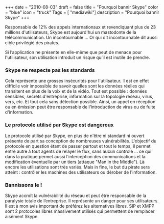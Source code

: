 +++
date = "2010-08-03"
draft = false
title = "Pourquoi bannir Skype"
color = "blue"
icon = "truck"
Tags = [ "mediawiki"]
description = "Pourquoi bannir Skype"
+++

Responsable de 12% des appels internationaux et revendiquant plus de 23
millions d'utilisateurs, Skype est aujourd'hui un mastodonte de la
télécommunication. Un incontournable ... Or qui dit incontournable dit
aussi cible privilégié des pirates.

Si l’application ne présente en elle-même que peut de menace pour
l'utilisateur, son utilisation introduit un risque qu’il est inutile de
prendre.

### Skype ne respecte pas les standards

Cela représente une grosses insécurités pour l'utilisateur. Il est en
effet difficile voir impossible de savoir quelles sont les données
réelles qui transitent en plus de la voix et de la vidéo. Tout est
possible : données sensibles, secrets d'entreprise, information sur la
topologie réseau, virus, vers, etc. Et tout cela sans détection
possible. Ainsi, un appel en réception ou en émission peut être
responsable de l'introduction de virus ou de fuite d'information.

### Le protocole utilisé par Skype est dangereux

Le protocole utilisé par Skype, en plus de n'être ni standard ni ouvert
présente de part sa conception de nombreuses vulnérabilités. L'objectif
du protocole en question étant de passer partout et tout le temps, il
permet entre autre à tout agents de relayer le flux, sans aucun controle
... ce qui dans la pratique permet aussi l'interception des
communications et la modification éventuelle par un tiers (attaque "Man
in the Middle"). Là encore les utilisations sont très variés. Mais in
fine, le but du pirate sera atteint : contrôler les machines des
utilisateurs ou dérober de l'information.

### Bannissons le !

Skype accroît la vulnérabilité du réseau et peut être responsable de la
paralysie totale de l’entreprise. Il représente un danger pour ses
utilisateurs. Il est à mon avis important de préférez les alternatives
libres. SIP et XMPP sont 2 protocoles libres massivement utilisés qui
permettent de remplacer aisément Skype.
